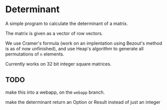 # Determinant

A simple program to calculate the determinant of a matrix.

The matrix is given as a vector of row vectors.

We use Cramer's formula (work on an implentation using Bezout's method is as of now unfinished),
and use Heap's algorithm to generate all permutations of `n` elements.

Currently works on 32 bit integer square matrices.

## TODO
make this into a webapp, on the `webapp` branch.

make the determinant return an Option or Result
instead of just an integer
